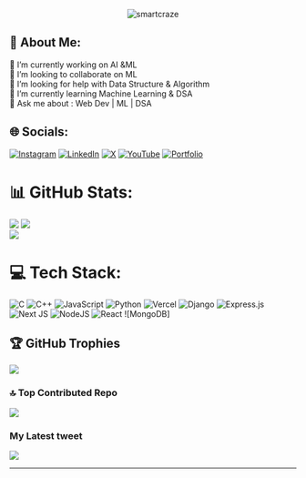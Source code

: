 <p align="center"> <img src="https://komarev.com/ghpvc/?username=smartcraze&label=Profile%20views&color=0e75b6&style=flat" alt="smartcraze" /> </p>


## 💫 About Me:
🔭 I’m currently working on AI &ML<br>👯 I’m looking to collaborate on ML<br>🤝 I’m looking for help with Data Structure & Algorithm<br>🌱 I’m currently learning Machine Learning & DSA<br>💬 Ask me about :  Web Dev | ML | DSA<br>


## 🌐 Socials:
[![Instagram](https://img.shields.io/badge/Instagram-%23E4405F.svg?logo=Instagram&logoColor=white)](https://instagram.com/surajv354) [![LinkedIn](https://img.shields.io/badge/LinkedIn-%230077B5.svg?logo=linkedin&logoColor=white)](https://linkedin.com/in/surajv354) [![X](https://img.shields.io/badge/X-black.svg?logo=X&logoColor=white)](https://x.com/surajv354) [![YouTube](https://img.shields.io/badge/YouTube-%23FF0000.svg?logo=YouTube&logoColor=white)](https://youtube.com/@smartcraze17) [![Portfolio](https://img.shields.io/badge/Portfolio-blue)](https://smartcraze.online)



# 📊 GitHub Stats:
![](https://github-readme-stats.vercel.app/api?username=smartcraze&theme=tokyonight&hide_border=false&include_all_commits=false&count_private=false)
![](https://github-readme-streak-stats.herokuapp.com/?user=smartcraze&theme=tokyonight&hide_border=false)
</br>
![](https://github-readme-stats.vercel.app/api/top-langs/?username=smartcraze&theme=tokyonight&hide_border=false&include_all_commits=true&count_private=true&layout=compact)

# 💻 Tech Stack:
![C](https://img.shields.io/badge/c-%2300599C.svg?style=for-the-badge&logo=c&logoColor=white) ![C++](https://img.shields.io/badge/c++-%2300599C.svg?style=for-the-badge&logo=c%2B%2B&logoColor=white) ![JavaScript](https://img.shields.io/badge/javascript-%23323330.svg?style=for-the-badge&logo=javascript&logoColor=%23F7DF1E) ![Python](https://img.shields.io/badge/python-3670A0?style=for-the-badge&logo=python&logoColor=ffdd54) ![Vercel](https://img.shields.io/badge/vercel-%23000000.svg?style=for-the-badge&logo=vercel&logoColor=white) ![Django](https://img.shields.io/badge/django-%23092E20.svg?style=for-the-badge&logo=django&logoColor=white) ![Express.js](https://img.shields.io/badge/express.js-%23404d59.svg?style=for-the-badge&logo=express&logoColor=%2361DAFB) ![Next JS](https://img.shields.io/badge/Next-black?style=for-the-badge&logo=next.js&logoColor=white) ![NodeJS](https://img.shields.io/badge/node.js-6DA55F?style=for-the-badge&logo=node.js&logoColor=white) ![React](https://img.shields.io/badge/react-%2320232a.svg?style=for-the-badge&logo=react&logoColor=%2361DAFB) ![MongoDB]

## 🏆 GitHub Trophies
![](https://github-profile-trophy.vercel.app/?username=smartcraze&theme=ambient_gradient&no-frame=true&no-bg=true&margin-w=4)

### 🔝 Top Contributed Repo
![](https://github-contributor-stats.vercel.app/api?username=smartcraze&limit=5&theme=neon&combine_all_yearly_contributions=true)

### My Latest tweet
<a href="https://github.com/VishwaGauravIn/github-twitter-card-embed"><img src="https://gtce.itsvg.in/api?username=surajv354&theme=outrun&response=true&border=true&time=true&icon=default"/></a>


---

